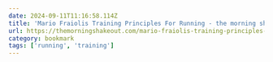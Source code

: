 ```yaml
---
date: 2024-09-11T11:16:58.114Z
title: 'Mario Fraiolis Training Principles For Running - the morning shakeout'
url: https://themorningshakeout.com/mario-fraiolis-training-principles-for-running/
category: bookmark
tags: ['running', 'training']
---
```

